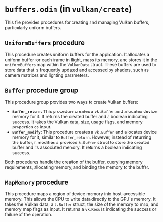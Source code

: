 # `buffers.odin` (in `vulkan/create`)

This file provides procedures for creating and managing Vulkan buffers, particularly uniform buffers.

## `UniformBuffers` procedure

This procedure creates uniform buffers for the application. It allocates a uniform buffer for each frame in flight, maps its memory, and stores it in the `uniformBuffers` map within the `VulkanData` struct. These buffers are used to store data that is frequently updated and accessed by shaders, such as camera matrices and lighting parameters.

## `Buffer` procedure group

This procedure group provides two ways to create Vulkan buffers:

-   **`Buffer_return`:** This procedure creates a `vk.Buffer` and allocates device memory for it. It returns the created buffer and a boolean indicating success. It takes the Vulkan data, size, usage flags, and memory properties as input.
-   **`Buffer_modify`:** This procedure creates a `vk.Buffer` and allocates device memory for it, similar to `Buffer_return`. However, instead of returning the buffer, it modifies a provided `t.Buffer` struct to store the created buffer and its associated memory. It returns a boolean indicating success.

Both procedures handle the creation of the buffer, querying memory requirements, allocating memory, and binding the memory to the buffer.

## `MapMemory` procedure

This procedure maps a region of device memory into host-accessible memory. This allows the CPU to write data directly to the GPU's memory. It takes the Vulkan data, a `t.Buffer` struct, the size of the memory to map, and memory map flags as input. It returns a `vk.Result` indicating the success or failure of the operation.
